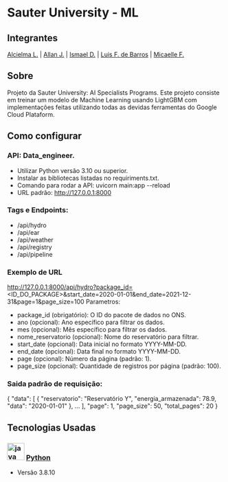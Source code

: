# Sauter University - ML
## Integrantes
 [Alcielma L.](https://github.com/Alcielma) | [Allan J.](https://github.com/allanjose001) | [Ismael D.](https://github.com/ismael-ds-correia) | [Luis F. de Barros](https://github.com/luis-fil) | [Micaelle F.](https://github.com/micaelleffr)

## Sobre
Projeto da Sauter University: AI Specialists Programs. Este projeto consiste em treinar um modelo de Machine Learning usando LightGBM com implementações feitas utilizando todas as devidas ferramentas do Google Cloud Plataform.

## Como configurar
### API: Data_engineer.
- Utilizar Python versão 3.10 ou superior.
- Instalar as bibliotecas listadas no requiriments.txt.
- Comando para rodar a API: uvicorn main:app --reload
- URL padrão: http://127.0.0.1:8000
### Tags e Endpoints:
 - /api/hydro
 - /api/ear
 - /api/weather
 - /api/registry
 - /api/pipeline
### Exemplo de URL
http://127.0.0.1:8000/api/hydro?package_id=<ID_DO_PACKAGE>&start_date=2020-01-01&end_date=2021-12-31&page=1&page_size=100
Parametros:
- package_id (obrigatório): O ID do pacote de dados no ONS.
- ano (opcional): Ano específico para filtrar os dados.
- mes (opcional): Mês específico para filtrar os dados.
- nome_reservatorio (opcional): Nome do reservatório para filtrar.
- start_date (opcional): Data inicial no formato YYYY-MM-DD.
- end_date (opcional): Data final no formato YYYY-MM-DD.
- page (opcional): Número da página (padrão: 1).
- page_size (opcional): Quantidade de registros por página (padrão: 100).

### Saida padrão de requisição:
{
  "data": [
    {
      "reservatorio": "Reservatório Y",
      "energia_armazenada": 78.9,
      "data": "2020-01-01"
    },
    ...
  ],
  "page": 1,
  "page_size": 50,
  "total_pages": 20
}

## Tecnologias Usadas

### <img src="https://cdn.jsdelivr.net/gh/devicons/devicon@latest/icons/python/python-original.svg" height="40" alt="java logo"/> [Python](https://www.python.org)
* Versão 3.8.10
